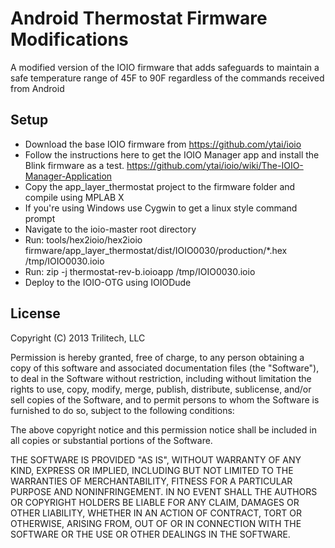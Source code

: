 Android Thermostat Firmware Modifications
=========================================

A modified version of the IOIO firmware that adds safeguards to maintain a safe temperature range of 45F to 90F regardless of the commands received from Android

## Setup

* Download the base IOIO firmware from https://github.com/ytai/ioio
* Follow the instructions here to get the IOIO Manager app and install the Blink firmware as a test.  https://github.com/ytai/ioio/wiki/The-IOIO-Manager-Application
* Copy the app_layer_thermostat project to the firmware folder and compile using MPLAB X
* If you're using Windows use Cygwin to get a linux style command prompt
* Navigate to the ioio-master root directory
* Run:  tools/hex2ioio/hex2ioio firmware/app_layer_thermostat/dist/IOIO0030/production/*.hex /tmp/IOIO0030.ioio
* Run: 	zip -j thermostat-rev-b.ioioapp /tmp/IOIO0030.ioio
* Deploy to the IOIO-OTG using IOIODude

## License

Copyright (C) 2013 Trilitech, LLC

Permission is hereby granted, free of charge, to any person obtaining a copy of this software and associated documentation files (the "Software"), to deal in the Software without restriction, including without limitation the rights to use, copy, modify, merge, publish, distribute, sublicense, and/or sell copies of the Software, and to permit persons to whom the Software is furnished to do so, subject to the following conditions:

The above copyright notice and this permission notice shall be included in all copies or substantial portions of the Software.

THE SOFTWARE IS PROVIDED "AS IS", WITHOUT WARRANTY OF ANY KIND, EXPRESS OR IMPLIED, INCLUDING BUT NOT LIMITED TO THE WARRANTIES OF MERCHANTABILITY, FITNESS FOR A PARTICULAR PURPOSE AND NONINFRINGEMENT. IN NO EVENT SHALL THE AUTHORS OR COPYRIGHT HOLDERS BE LIABLE FOR ANY CLAIM, DAMAGES OR OTHER LIABILITY, WHETHER IN AN ACTION OF CONTRACT, TORT OR OTHERWISE, ARISING FROM, OUT OF OR IN CONNECTION WITH THE SOFTWARE OR THE USE OR OTHER DEALINGS IN THE SOFTWARE.